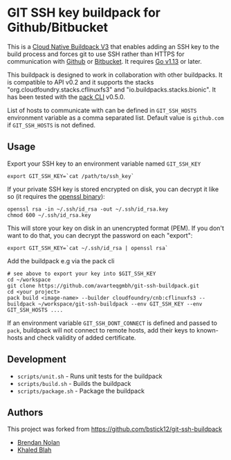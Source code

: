 # GIT SSH key buildpack for Github/Bitbucket

This is a [Cloud Native Buildpack V3](https://buildpacks.io/) that enables adding an SSH key to the build process and forces git to use SSH rather than HTTPS for communication with [Github](https://github.com) or [Bitbucket](https://bitbucket.org). It requires [Go v1.13](https://golang.org) or later.

This buildpack is designed to work in collaboration with other buildpacks. It is compatible to API v0.2 and it supports the stacks "org.cloudfoundry.stacks.cflinuxfs3" and "io.buildpacks.stacks.bionic". It has been tested with the [pack CLI](https://github.com/buildpack/pack) v0.5.0.

List of hosts to communicate with can be defined in `GIT_SSH_HOSTS` environment variable as a comma separated list. Default value is `github.com` if `GIT_SSH_HOSTS` is not defined.

## Usage

Export your SSH key to an environment variable named `GIT_SSH_KEY`

```shell
export GIT_SSH_KEY=`cat /path/to/ssh_key`
```

If your private SSH key is stored encrypted on disk, you can decrypt it like
so (it requires the [openssl binary](https://www.openssl.org/)):

```shell
openssl rsa -in ~/.ssh/id_rsa -out ~/.ssh/id_rsa.key
chmod 600 ~/.ssh/id_rsa.key
```

This will store your key on disk in an unencrypted format (PEM). If you don't
want to do that, you can decrypt the password on each "export":

```shell
export GIT_SSH_KEY=`cat ~/.ssh/id_rsa | openssl rsa`
```

Add the buildpack e.g via the pack cli

```shell
# see above to export your key into $GIT_SSH_KEY
cd ~/workspace
git clone https://github.com/avarteqgmbh/git-ssh-buildpack.git
cd <your project>
pack build <image-name> --builder cloudfoundry/cnb:cflinuxfs3 --buildpack ~/workspace/git-ssh-buildpack --env GIT_SSH_KEY --env GIT_SSH_HOSTS ....
```

If an environment variable `GIT_SSH_DONT_CONNECT` is defined and passed to `pack`, buildpack will not connect to remote hosts, add their keys to known-hosts and check validity of added certificate.

## Development

* `scripts/unit.sh` - Runs unit tests for the buildpack
* `scripts/build.sh` - Builds the buildpack
* `scripts/package.sh` - Package the buildpack

## Authors

This project was forked from https://github.com/bstick12/git-ssh-buildpack

* [Brendan Nolan](https://github.com/bstick12)
* [Khaled Blah](https://github.com/khaledavarteq)
